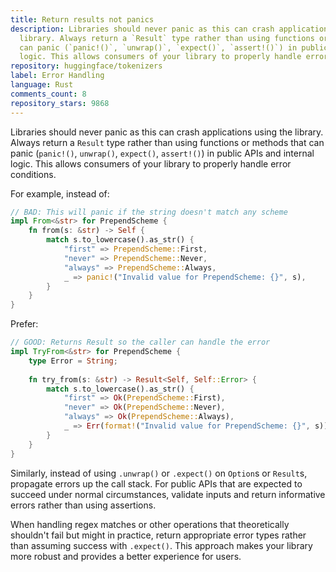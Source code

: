 ```yaml
---
title: Return results not panics
description: Libraries should never panic as this can crash applications using the
  library. Always return a `Result` type rather than using functions or methods that
  can panic (`panic!()`, `unwrap()`, `expect()`, `assert!()`) in public APIs and internal
  logic. This allows consumers of your library to properly handle error conditions.
repository: huggingface/tokenizers
label: Error Handling
language: Rust
comments_count: 8
repository_stars: 9868
---
```


Libraries should never panic as this can crash applications using the library. Always return a `Result` type rather than using functions or methods that can panic (`panic!()`, `unwrap()`, `expect()`, `assert!()`) in public APIs and internal logic. This allows consumers of your library to properly handle error conditions.

For example, instead of:
```rust
// BAD: This will panic if the string doesn't match any scheme
impl From<&str> for PrependScheme {
    fn from(s: &str) -> Self {
        match s.to_lowercase().as_str() {
            "first" => PrependScheme::First,
            "never" => PrependScheme::Never,
            "always" => PrependScheme::Always,
            _ => panic!("Invalid value for PrependScheme: {}", s),
        }
    }
}
```

Prefer:
```rust
// GOOD: Returns Result so the caller can handle the error
impl TryFrom<&str> for PrependScheme {
    type Error = String;
    
    fn try_from(s: &str) -> Result<Self, Self::Error> {
        match s.to_lowercase().as_str() {
            "first" => Ok(PrependScheme::First),
            "never" => Ok(PrependScheme::Never),
            "always" => Ok(PrependScheme::Always),
            _ => Err(format!("Invalid value for PrependScheme: {}", s)),
        }
    }
}
```

Similarly, instead of using `.unwrap()` or `.expect()` on `Option`s or `Result`s, propagate errors up the call stack. For public APIs that are expected to succeed under normal circumstances, validate inputs and return informative errors rather than using assertions.

When handling regex matches or other operations that theoretically shouldn't fail but might in practice, return appropriate error types rather than assuming success with `.expect()`. This approach makes your library more robust and provides a better experience for users.